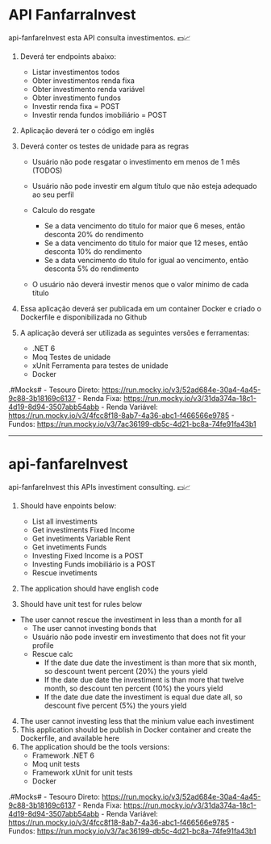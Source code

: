 # API FanfarraInvest
api-fanfareInvest esta API consulta investimentos. 💵​📈​

1. Deverá ter endpoints abaixo:
	- Listar investimentos todos
	- Obter investimentos renda fixa
	- Obter investimento renda variável
	- Obter investimento fundos
	- Investir renda fixa = POST
	- Investir renda fundos imobiliário = POST
	
2. Aplicação deverá ter o código em inglês
3. Deverá conter os testes de unidade para as regras
	- Usuário não pode resgatar o investimento em menos de 1 mês (TODOS)
	- Usuário não pode investir em algum título que não esteja adequado ao seu perfil
	- Calculo do resgate
		- Se a data vencimento do titulo for maior que 6 meses, então desconta 20% do rendimento
		- Se a data vencimento do titulo for maior que 12 meses, então desconta 10% do rendimento
		- Se a data vencimento do titulo for igual ao vencimento, então desconta 5% do rendimento
	
	- O usuário não deverá investir menos que o valor mínimo de cada título	
		
4. Essa aplicação deverá ser publicada em um container Docker e criado o Dockerfile e disponibilizada no Github
5. A aplicação deverá ser utilizada as seguintes versões e ferramentas:
	- .NET 6
	- Moq Testes de unidade
	- xUnit Ferramenta para testes de unidade
	- Docker


 .#Mocks#
  	- Tesouro Direto: https://run.mocky.io/v3/52ad684e-30a4-4a45-9c88-3b18169c6137
        - Renda Fixa: https://run.mocky.io/v3/31da374a-18c1-4d19-8d94-3507abb54abb
        - Renda Variável: https://run.mocky.io/v3/4fcc8f18-8ab7-4a36-abc1-f466566e9785
        - Fundos: https://run.mocky.io/v3/7ac36199-db5c-4d21-bc8a-74fe91fa43b1

<hr />

# api-fanfareInvest
api-fanfareInvest this APIs investiment consulting. 💵​📈​


1. Should have enpoints below:
	- List all investiments
	- Get investiments Fixed Income
	- Get invetiments Variable Rent
	- Get invetiments Funds
	- Investing Fixed Income is a POST
	- Investing Funds imobiliário is a POST
	- Rescue invetiments
	
2. The application should have english code
3. Should have unit test for rules below
  - The user cannot  rescue the investiment in less than a month for all
	- The user cannot investing bonds that
	- Usuário não pode investir em investimento that does not fit your profile
	- Rescue calc
		- If the date due date the investiment is than more that six month, so descount twent percent (20%) the yours yield
		- If the date due date the investiment is than more that twelve month, so descount ten percent (10%) the yours yield
		- If the date due date the investiment is equal due date all, so descount five percent (5%) the yours yield
	
4. The user cannot investing less that the minium value each investiment   
5. This application should be publish in Docker container and create the Dockerfile, and available here
6. The application should be the tools versions:
	- Framework .NET 6
	- Moq unit tests
	- Framework xUnit  for unit tests
	- Docker


  .#Mocks#
  	- Tesouro Direto: https://run.mocky.io/v3/52ad684e-30a4-4a45-9c88-3b18169c6137
        - Renda Fixa: https://run.mocky.io/v3/31da374a-18c1-4d19-8d94-3507abb54abb
        - Renda Variável: https://run.mocky.io/v3/4fcc8f18-8ab7-4a36-abc1-f466566e9785
        - Fundos: https://run.mocky.io/v3/7ac36199-db5c-4d21-bc8a-74fe91fa43b1

